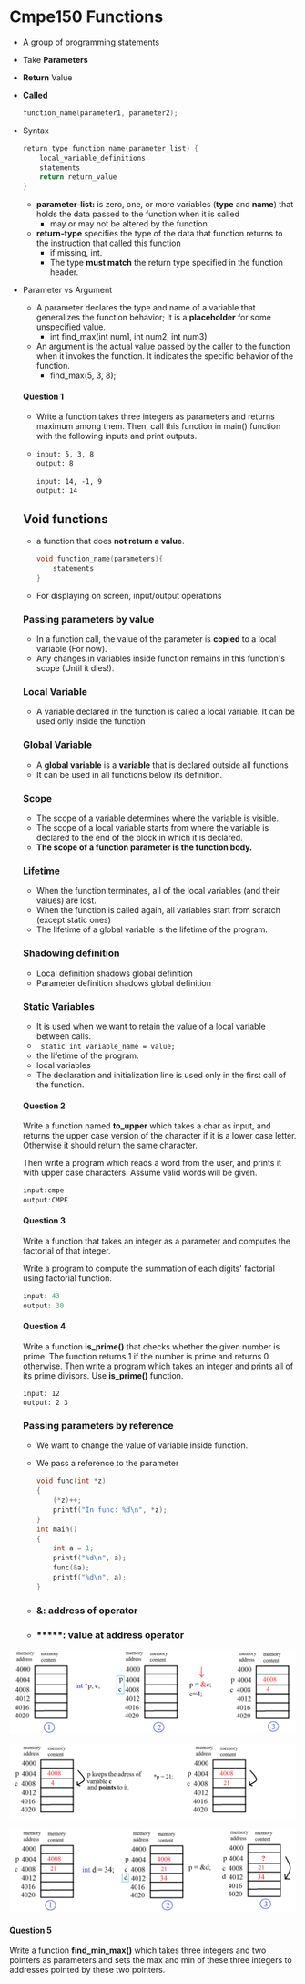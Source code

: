 # Cmpe150 Functions

* A group of programming statements

* Take **Parameters**

* **Return** Value

* **Called**

  ```c
  function_name(parameter1, parameter2);
  ```

* Syntax

  ```c
  return_type function_name(parameter_list) {
      local_variable_definitions
      statements
      return return_value
  }
  ```

  * **parameter-list:** is zero, one, or more variables (**type**
    and **name**) that holds the data passed to the function
    when it is called
    *  may or may not be altered by the function
  * **return-type** specifies the type of the data that
    function returns to the instruction that called this function
    * if missing, int.
    * The type **must match** the return type specified in the function header. 

* Parameter vs Argument

  * A parameter declares the type and name of a variable that generalizes the function behavior; It is a **placeholder** for some unspecified value.
    * int find_max(int num1, int num2, int num3)
  * An argument is the actual value passed by the caller to the function when it invokes the function. It indicates the specific behavior of the
    function.
    * find_max(5, 3, 8);

  #### Question 1

  * Write a function takes three integers as parameters and returns maximum among them. Then, call this function in main() function with the following inputs and print outputs.

  * ```
    input: 5, 3, 8
    output: 8
    
    input: 14, -1, 9
    output: 14
    ```

  ## Void functions

  * a function that does **not return a value**.

    ```c
    void function_name(parameters){
        statements
    }
    ```

  * For displaying on screen, input/output operations

  ### Passing parameters by value

  * In a function call, the value of the parameter is **copied** to a
    local variable (For now).
  * Any changes in variables inside function remains in this function's scope (Until it dies!). 

  ### Local Variable

  * A variable declared in the function is called a local variable. It can be used only inside the function

  ### Global Variable

  * A **global variable** is a **variable** that is declared outside all functions
  * It can be used in all functions below its definition.

  ### Scope

  * The scope of a variable determines where the variable is visible.
  * The scope of a local variable starts from where the variable is declared to the end of the block in which it is declared. 
  * **The scope of a function parameter is the function body.**

  ### Lifetime

  * When the function terminates, all of the local variables (and
    their values) are lost.
  * When the function is called again, all variables start from scratch (except static ones)
  * The lifetime of a global variable is the lifetime of the program.

  ### Shadowing definition

  * Local definition shadows global definition
  * Parameter definition shadows global definition

  ### Static Variables

  * It is used when we want to retain the value of a local variable between calls. 
  * ``` static int variable_name = value;```
  * the lifetime of the program.
  * local variables
  * The declaration and initialization line is used only in the first call of the function.

  #### Question 2

  Write a function named **to_upper** which takes a char as input, and returns the upper case version of the character if it is a lower case letter. Otherwise it should return the same character.

  Then write a program which reads a word from the user, and prints it with upper case characters. Assume valid words will be given.

  ```c
  input:cmpe
  output:CMPE
  ```

  #### Question 3

  Write a function that takes an integer as a parameter and computes the factorial of that integer.

  Write a program to compute the summation of each digits' factorial using factorial function.

  ```c
  input: 43
  output: 30
  ```

  #### Question 4

  Write a function **is_prime()** that checks whether the given number is prime. The function returns 1 if the number is prime and returns 0 otherwise. Then write a program which takes an integer and prints all of its prime divisors.  Use  **is_prime()** function. 

  ```
  input: 12
  output: 2 3
  ```

  ### Passing parameters by reference

  * We want to change the value of variable inside function.

  * We pass a reference to the parameter

    ```c
    void func(int *z)
    {
        (*z)++;
        printf("In func: %d\n", *z);
    }
    int main()
    {
        int a = 1;
        printf("%d\n", a);
        func(&a);
        printf("%d\n", a);
    }
    ```

  * ### **&**: address of operator

  * ### *****: value at address operator

![](figures/W08-ptr1.png)

![](figures/W08-ptr2.png)

![](figures/W08-ptr3.png)



#### Question 5

Write a function **find_min_max()** which takes three integers and two pointers as parameters and sets the max and min of these three integers to addresses pointed by these two pointers. 



